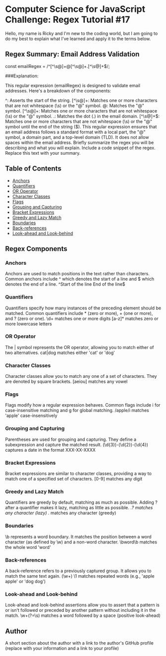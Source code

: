 # Computer Science for JavaScript Challenge: Regex Tutorial #17

Hello, my name is Ricky and I'm new to the coding world, but I am going to do my best to explain what I've learned and apply it to the terms below.

## Regex Summary: Email Address Validation
const emailRegex = /^[^\s@]+@[^\s@]+\.[^\s@]+$/;

###Explanation:

This regular expression (emailRegex) is designed to validate email addresses. Here's a breakdown of the components:

^: Asserts the start of the string.
[^\s@]+: Matches one or more characters that are not whitespace (\s) or the "@" symbol.
@: Matches the "@" symbol.
[^\s@]+: Matches one or more characters that are not whitespace (\s) or the "@" symbol.
\.: Matches the dot (.) in the email domain.
[^\s@]+$: Matches one or more characters that are not whitespace (\s) or the "@" symbol until the end of the string ($).
This regular expression ensures that an email address follows a standard format with a local part, the "@" symbol, a domain part, and a top-level domain (TLD). It does not allow spaces within the email address.
Briefly summarize the regex you will be describing and what you will explain. Include a code snippet of the regex. Replace this text with your summary.

## Table of Contents

- [Anchors](#anchors) 
- [Quantifiers](#quantifiers)
- [OR Operator](#or-operator)
- [Character Classes](#character-classes)
- [Flags](#flags)
- [Grouping and Capturing](#grouping-and-capturing)
- [Bracket Expressions](#bracket-expressions)
- [Greedy and Lazy Match](#greedy-and-lazy-match)
- [Boundaries](#boundaries)
- [Back-references](#back-references)
- [Look-ahead and Look-behind](#look-ahead-and-look-behind)

## Regex Components

### Anchors
Anchors are used to match positions in the text rather than characters. Common anchors include ^ which denotes the start of a line and $ which denotes the end of a line.
^Start of the line
End of the line$

### Quantifiers
Quantifiers specify how many instances of the preceding element should be matched. Common quantifiers include * (zero or more), + (one or more), and ? (zero or one).
\d+ matches one or more digits
[a-z]* matches zero or more lowercase letters

### OR Operator
The | symbol represents the OR operator, allowing you to match either of two alternatives.
cat|dog matches either 'cat' or 'dog'

### Character Classes
Character classes allow you to match any one of a set of characters. They are denoted by square brackets.
[aeiou] matches any vowel

### Flags
Flags modify how a regular expression behaves. Common flags include i for case-insensitive matching and g for global matching.
/apple/i matches 'apple' case-insensitively

### Grouping and Capturing
Parentheses are used for grouping and capturing. They define a subexpression and capture the matched result.
(\d{3})-(\d{2})-(\d{4}) captures a date in the format XXX-XX-XXXX

### Bracket Expressions
Bracket expressions are similar to character classes, providing a way to match one of a specified set of characters.
[0-9] matches any digit

### Greedy and Lazy Match
Quantifiers are greedy by default, matching as much as possible. Adding ? after a quantifier makes it lazy, matching as little as possible.
.*? matches any character (lazy)
.* matches any character (greedy)

### Boundaries
\b represents a word boundary. It matches the position between a word character (as defined by \w) and a non-word character.
\bword\b matches the whole word 'word'

### Back-references
A back-reference refers to a previously captured group. It allows you to match the same text again.
(\w+) \1 matches repeated words (e.g., 'apple apple' or 'dog dog')

### Look-ahead and Look-behind
Look-ahead and look-behind assertions allow you to assert that a pattern is or isn't followed or preceded by another pattern without including it in the match.
\w+(?=\s) matches a word followed by a space (positive look-ahead)

## Author

A short section about the author with a link to the author's GitHub profile (replace with your information and a link to your profile)
